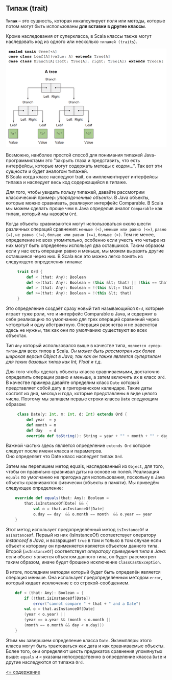 ## Типаж (trait)

**`Типаж`** – это сущность, которая инкапсулирует поля или методы, которые потом могут быть использованы **для вставки в другие классы**.

Кроме наследования от суперкласса, в Scala классы также могут наследовать код из одного или несколько `типажей (traits`).

![alt text](https://github.com/steklopod/Functions/blob/master/src/main/resources/images/trait.png "trait")

Возможно, наиболее простой способ для понимания типажей Java-программистами это "закрыть глаза и представить, что есть 
интерфейсы, которые могут содержать методы с кодом...". Так вот эти сущности и будет аналогом типажей.  
В Scala когда класс наследуют trait, он имплементирует интерфейсы типажа и наследует весь код содержащийся в типаже.

Для того, чтобы увидеть пользу типажей, давайте рассмотрим классический пример: 
_упорядоченные объекты_. В Java объекты, которые можно сравнивать, реализуют интерфейс Comparable. 
В Scala мы можем сделать проще чем в Java определив аналог `Comparable` как типаж, который мы назовём `Ord`.

Когда объекты сравниваются могут использоваться около шести различных операций сравнения: 
`меньше (<)`, `меньше или равно (<=)`, `равно (=)`, `не равно (!=)`, `больше или равно (>=)`, `больше (>)`. 
Тем не менее, определение их всех утомительно, особенно если учесть что четыре из них могут быть определены используя 
два оставшихся. Таким образом если у нас есть операции равно и меньше, мы можем выразить другие оставшиеся через них. 
В Scala все это можно легко понять из следующего определения типажа:

<!-- code -->
```scala
     trait Ord {
         def < (that: Any): Boolean
         def <=(that: Any): Boolean = (this &lt; that) || (this == that)
         def > (that: Any): Boolean = !(this &lt;= that)
         def >=(that: Any): Boolean = !(this &lt; that)
     }
```

Это определение создаёт сразу новый тип называющийся `Ord`, которые играет туже роли, что и интерфейс Comparable в Java, 
и содержит в себе реализацию по умолчанию для трех операций сравнений через четвертый и одну абстрактную. 
Операция равенства и не равенства здесь не нужны, так как они по умолчанию существуют во всех объектах.

Тип `Any` который использовался выше в качестве типа, `является супер-типом` для всех типов в Scala. 
_Он может быть рассмотрен как более широкая версия Object в Java, так как он также является супертипом для таких базовых типов как Int, Float и т.д._

Для того чтобы сделать объекты класса сравниваемыми, достаточно определить операции равно и меньше, а затем включить их в 
класс `Ord`. В качестве примера давайте определим класс `Date` который представляет собой дату в григорианском календаре. 
Такие даты состоят из дня, месяца и года, которые представлены в виде целого числа. 
Поэтому мы запишем первые строки класса `Date` следующим образом:

<!-- code -->
```scala
     class Date(y: Int, m: Int, d: Int) extends Ord {
         def year  = y
         def month = m
         def day   = d
         override def toString(): String = year + "" + month + "" + day
```

Важной частью здесь является определение `extends Ord` которое следует после имени класса и параметров.  
Оно определяет что Date класс наследует типаж `Ord`.

Затем мы перепишем метод equals, наследованный из `Object`, для того, чтобы он правильно сравнивал даты на основе их полей. 
Реализация `equals` по умолчанию не пригодна для использования, поскольку в Java объекты сравниваются физически 
(объекты в памяти). Мы приведём следующее определение:

<!-- code -->
```scala
    override def equals(that: Any): Boolean =
        that.isInstanceOf[Date] && {
            val o = that.asInstanceOf[Date]
            o.day == day  && o.month == month  && o.year == year
    }
```

Этот метод использует предопределённый метод `isInstanceOf` и `asInstanceOf`. Первый из них (isInstanceOf) соответствует 
оператору _instanceof в Java_, и возвращает `true` в том и только в том случае если объект к которому он применяется 
является объектом данного типа. Второй (`asInstanceOf`) соответствует _оператору приведения типа в Java_: 
если объект является объектом данного типа, он будет рассмотрен таким образом, иначе будет брошено исключение `ClassCastException`.

В итоге, последним методом который будет быть определён является операция меньше. Она использует предопределённым методом 
`error`, который кидает исключение с со строкой-сообщением.

<!-- code -->
```scala
    def < (that: Any): Boolean = {
        if (!that.isInstanceOf[Date])
            error("cannot compare " + that + " and a Date")
        val o = that.asInstanceOf[Date]
        (year < o.year) ||
        (year == o.year && (month < o.month ||
        (month == o.month && day < o.day)))
    }
```

Этим мы завершаем определение класса `Date`. Экземпляры этого класса могут быть трактоваться как дата и  как 
сравниваемые объекты. Более того, они определяют шесть предикатов сравнения упомянутых выше: 
`equals` и `<` указаны непосредственно в определение класса `Dat`e и другие наследуются от типажа `Ord`.


[<= содержание](https://github.com/steklopod/Functions/blob/master/readme.md)